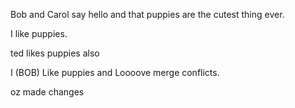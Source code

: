 Bob and Carol say hello and that puppies are the cutest thing ever. 

I like puppies.

ted likes puppies also

I (BOB) Like puppies and Loooove merge conflicts.

oz made changes